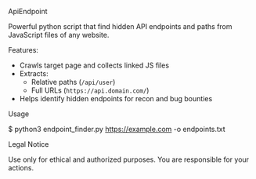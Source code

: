 ApiEndpoint

Powerful python script that find hidden API endpoints and paths from JavaScript files of any website.

Features:

- Crawls target page and collects linked JS files
- Extracts:
  - Relative paths (`/api/user`)
  - Full URLs (`https://api.domain.com/`)
- Helps identify hidden endpoints for recon and bug bounties

Usage

$ python3 endpoint_finder.py https://example.com -o endpoints.txt

Legal Notice

Use only for ethical and authorized purposes. You are responsible for your actions.



